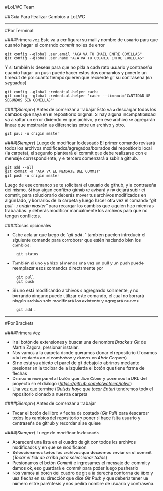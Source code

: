 #LoLWC Team

##Guía Para Realizar Cambios a LoLWC


-----------------------------------------

#Por Terminal

####Primera vez
Esto va a configurar su mail y nombre de usuario para que cuando hagan el comando *commit* no les de error
	
	git config --global user.email "ACA VA TU EMAIL ENTRE COMILLAS"
	git config --global user.name "ACA VA TU USUARIO ENTRE COMILLAS"

Y si también lo desean para que no pida a cada rato usuario y contraseña cuando hagan un push puede hacer estos dos comandos y ponerle un timeout de por cuanto tiempo quieren que recuerde git su contraseña (*en segundos*)

	git config --global credential.helper cache
	git config --global credential.helper 'cache --timeout="CANTIDAD DE SEGUNDOS SIN COMILLAS"'

####(*Siempre*) Antes de comenzar a trabajar
Esto va a descargar todos los cambios que haya en el repositiorio original. Si hay alguna incompatibilidad va a saltar un error diciendo en que archivo, y en ese archivo se agregarán líneas que mostrarán las diferencias entre un archivo y otro.
 
	git pull -u origin master

####(*Siempre*) Luego de modificar lo deseado
El primer comando revisará todos los archivos modificados/agregados/borrados del repositiorio local (la carpeta), el segundo planteará el commit que debe realizarse con el mensaje correspondiente, y el tercero comenzará a subir a github.

	git add --all
	git commit -m "ACA VA EL MENSAJE DEL COMMIT"
	git push -u origin master

Luego de ese comando se te solicitará el usuario de github, y la contraseña del mismo. Si hay algún conflicto github te avisará y no dejará subir el commit, para solucionarlo deberás mover tus archivos modificados en algún lado, y borrarlos de la carpeta y luego hacer otra vez el comando *"git pull -u origin master"* para recargar los cambios que alguién hizo mientras trabajabas. y deberás modificar manualmente los archivos para que no tengan conflictos.

####Cosas opcionales

- Cabe aclarar que luego de *"git add ."* también pueden introducir el siguiente comando para corroborar que estén haciendo bien los cambios:

		git status

- También si uno ya hizo al menos una vez un pull y un push puede reemplazar esos comandos directamente por 	

		git pull
		git push

- Si uno está modificando archivos o agregando solamente, y no borrando ninguno puede utilizar este comando, el cual no borrará ningún archivo solo modificará los existente y agregará nuevos.

		git add .



-----------------------------------------




#Por Brackets

####Primera Vez

- Ir al botón de extensiones y buscar una de nombre *Brackets Git* de Martin Zagora, presionar instalar.
- Nos vamos a la carpeta donde queramos clonar el repositorio (Tocamos a la izquierda en el combobox y damos en *Abrir Carpeta*)
- Si no está ya abierto el panel de git debajo lo abrimos mediante presionar en la toolbar de la izquierda el botón que tiene forma de flechas
- Damos en ese panel al botón que dice *Clone* y ponemos la URL del proyecto en el diálogo (*https://github.com/lolwcteam/lolwc*)
- Una vez que termine (*Quizás haya que tocar Enter*) tendremos todo el repositorio clonado a nuestra carpeta

####(*Siempre*) Antes de comenzar a trabajar

- Tocar el botón del libro y flecha de costado (*Git Pull*) para descargar todos los cambios del repositorio y poner si hace falta usuario y contraseña de github y recordar si se quiere

####(*Siempre*) Luego de modificar lo deseado

- Aparecerá una lista en el cuadro de git con todos los archivos modificados y en que se modificaron
- Seleccionamos todos los archivos que deseemos enviar en el commit (*Tocar el tick de arriba para seleccionar todos*)
- Presionamos el botón *Commit* e ingresamos el mensaje del commit y damos ok, eso guardará el commit para poder luego pushearlo
- Nos vamos al botón del cuadro de git a la derecha conforma de libro y una flecha en su dirección que dice *Git Push* y que debería tener un número entre paréntesis y nos pedirá nombre de usuario y contraseña.